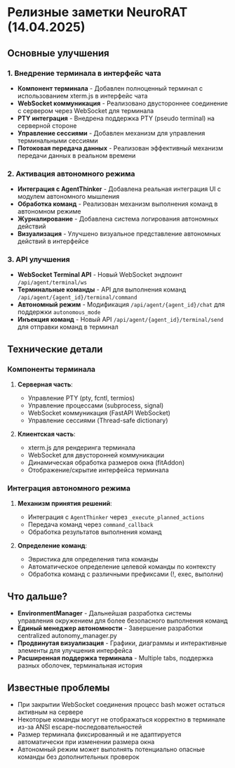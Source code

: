 # Релизные заметки NeuroRAT (14.04.2025)

## Основные улучшения

### 1. Внедрение терминала в интерфейс чата

- **Компонент терминала** - Добавлен полноценный терминал с использованием xterm.js в интерфейс чата
- **WebSocket коммуникация** - Реализовано двустороннее соединение с сервером через WebSocket для терминала
- **PTY интеграция** - Внедрена поддержка PTY (pseudo terminal) на серверной стороне
- **Управление сессиями** - Добавлен механизм для управления терминальными сессиями
- **Потоковая передача данных** - Реализован эффективный механизм передачи данных в реальном времени

### 2. Активация автономного режима

- **Интеграция с AgentThinker** - Добавлена реальная интеграция UI с модулем автономного мышления 
- **Обработка команд** - Реализован механизм выполнения команд в автономном режиме
- **Журналирование** - Добавлена система логирования автономных действий
- **Визуализация** - Улучшено визуальное представление автономных действий в интерфейсе

### 3. API улучшения

- **WebSocket Terminal API** - Новый WebSocket эндпоинт `/api/agent/terminal/ws`
- **Терминальные команды** - API для выполнения команд `/api/agent/{agent_id}/terminal/command`
- **Автономный режим** - Модификация `/api/agent/{agent_id}/chat` для поддержки `autonomous_mode`
- **Инъекция команд** - Новый API `/api/agent/{agent_id}/terminal/send` для отправки команд в терминал

## Технические детали

### Компоненты терминала

1. **Серверная часть**:
   - Управление PTY (pty, fcntl, termios)
   - Управление процессами (subprocess, signal)
   - WebSocket коммуникация (FastAPI WebSocket)
   - Управление сессиями (Thread-safe dictionary)

2. **Клиентская часть**:
   - xterm.js для рендеринга терминала
   - WebSocket для двусторонней коммуникации
   - Динамическая обработка размеров окна (fitAddon)
   - Отображение/скрытие интерфейса терминала

### Интеграция автономного режима

1. **Механизм принятия решений**:
   - Интеграция с `AgentThinker` через `_execute_planned_actions`
   - Передача команд через `command_callback`
   - Обработка результатов выполнения команд

2. **Определение команд**:
   - Эвристика для определения типа команды
   - Автоматическое определение целевой команды по контексту
   - Обработка команд с различными префиксами (!, exec, выполни)

## Что дальше?

- **EnvironmentManager** - Дальнейшая разработка системы управления окружением для более безопасного выполнения команд
- **Единый менеджер автономности** - Завершение разработки centralized autonomy_manager.py
- **Продвинутая визуализация** - Графики, диаграммы и интерактивные элементы для улучшения интерфейса
- **Расширенная поддержка терминала** - Multiple tabs, поддержка разных оболочек, терминальная история

## Известные проблемы

- При закрытии WebSocket соединения процесс bash может остаться активным на сервере
- Некоторые команды могут не отображаться корректно в терминале из-за ANSI escape-последовательностей
- Размер терминала фиксированный и не адаптируется автоматически при изменении размера окна
- Автономный режим может выполнять потенциально опасные команды без дополнительных проверок 